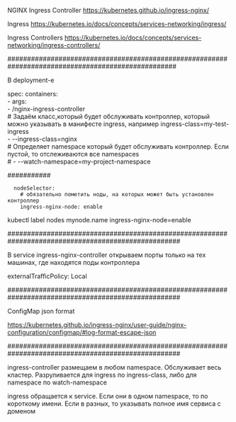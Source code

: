 NGINX Ingress Controller https://kubernetes.github.io/ingress-nginx/

Ingress https://kubernetes.io/docs/concepts/services-networking/ingress/

Ingress Controllers https://kubernetes.io/docs/concepts/services-networking/ingress-controllers/

###################################################################################################

В deployment-е

spec:
      containers:      
      - args:      
        - /nginx-ingress-controller        
        # Задаём класс,который будет обслуживать контроллер, который можно указывать в манифесте ingress, например ingress-class=my-test-ingress        
        - --ingress-class=nginx        
        # Определяет namespace который будет обслуживать контроллер. Если пустой, то отслеживаются все namespaces        
        # - --watch-namespace=my-project-namespace

###########

      nodeSelector:
        # обязательно пометить ноды, на которых может быть установлен контроллер
        ingress-nginx-node: enable

kubectl label nodes mynode.name ingress-nginx-node=enable

####################################################################################################

В service ingress-nginx-controller открываем порты только на тех машинах, где находятся  поды контроллера

externalTrafficPolicy: Local

####################################################################################################

ConfigMap json format

https://kubernetes.github.io/ingress-nginx/user-guide/nginx-configuration/configmap/#log-format-escape-json

####################################################################################################

ingress-controller размещаем в любом namespace. Обслуживает весь кластер. Разруливается для ingress по ingress-class, либо для namespace по watch-namespace

ingress обращается к service. Если они в одном namespace, то по короткому имени. Если в разных, то указывать полное имя сервиса с доменом

